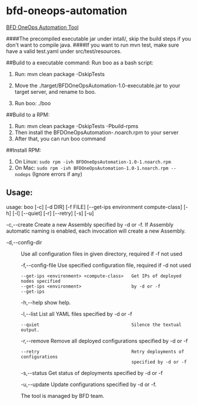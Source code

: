 # bfd-oneops-automation
[BFD OneOps Automation Tool](https://confluence.walmart.com/pages/viewpage.action?pageId=163659806)

####The precompiled executable jar under intall/, skip the build steps if you don't want to compile java.
####If you want to run mvn test, make sure have a valid test.yaml under src/test/resources.

##Build to a executable command:
Run boo as a bash script:

1. Run: mvn clean package -DskipTests

2. Move the ./target/BFDOneOpsAutomation-1.0-executable.jar to your target server, and rename to boo.

3. Run boo: ./boo

##Build to a RPM:

1. Run: mvn clean package -DskipTests -Pbuild-rpms
2. Then install the BFDOneOpsAutomation-<version>.noarch.rpm to your server
3. After that, you can run boo command

##Install RPM:

1. On Linux: ```sudo rpm -ivh BFDOneOpsAutomation-1.0-1.noarch.rpm```
2. On Mac: ```sudo rpm -ivh BFDOneOpsAutomation-1.0-1.noarch.rpm --nodeps``` (Ignore errors if any)


## Usage:
usage: boo [-c] [-d DIR] [-f FILE] [--get-ips environment compute-class]
       [-h] [-l] [--quiet] [-r] [--retry] [-s] [-u]
       
 -c,--create                                  Create a new Assembly specified by
                                              -d or -f. If Assembly automatic
                                              naming is enabled, each invocation
                                              will create a new Assembly.
                                       
 -d,--config-dir <DIR>                        Use all configuration files in
                                              given directory, required if -f not
                                              used
                                       
 -f,--config-file <FILE>                      Use specified configuration file,
                                              required if -d not used
                                       
    --get-ips <environment> <compute-class>   Get IPs of deployed nodes specified
    --get-ips <environment>                   by -d or -f
    --get-ips
                                       
 -h,--help                                    show help.
 
 -l,--list                                    List all YAML files specified by -d
                                              or -f
                                       
    --quiet                                   Silence the textual output.
    
 -r,--remove                                  Remove all deployed configurations
                                              specified by -d or -f
                                       
    --retry                                   Retry deployments of configurations
                                              specified by -d or -f
                                       
 -s,--status                                  Get status of deployments specified
                                              by -d or -f
                                       
 -u,--update                                  Update configurations specified by
                                              -d or -f.
                                       
The tool is managed by BFD team.
